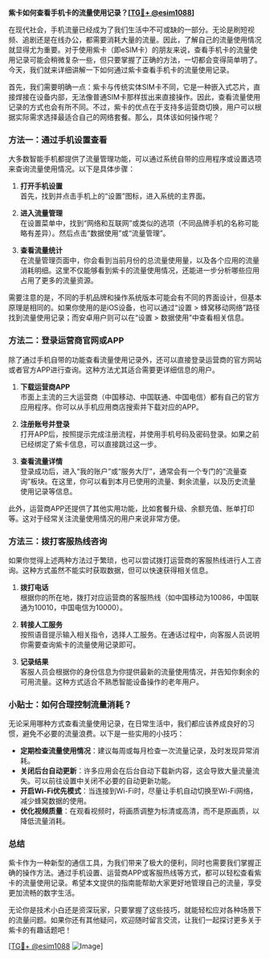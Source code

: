 **紫卡如何查看手机卡的流量使用记录？[[TG💪+ @esim1088](https://t.me/s/esim1088)]**

在现代社会，手机流量已经成为了我们生活中不可或缺的一部分。无论是刷短视频、追剧还是在线办公，都需要消耗大量的流量。因此，了解自己的流量使用情况就显得尤为重要。对于使用紫卡（即eSIM卡）的朋友来说，查看手机卡的流量使用记录可能会稍微复杂一些，但只要掌握了正确的方法，一切都会变得简单明了。今天，我们就来详细讲解一下如何通过紫卡查看手机卡的流量使用记录。

首先，我们需要明确一点：紫卡与传统实体SIM卡不同，它是一种嵌入式芯片，直接焊接在设备内部，无法像普通SIM卡那样拔出来直接操作。因此，查看流量使用记录的方式也会有所不同。不过，紫卡的优点在于支持多运营商切换，用户可以根据实际需求选择最适合自己的网络套餐。那么，具体该如何操作呢？

### 方法一：通过手机设置查看

大多数智能手机都提供了流量管理功能，可以通过系统自带的应用程序或设置选项来查询流量使用情况。以下是具体步骤：

1. **打开手机设置**  
   首先，找到并点击手机上的“设置”图标，进入系统的主界面。

2. **进入流量管理**  
   在设置菜单中，找到“网络和互联网”或类似的选项（不同品牌手机的名称可能略有差异）。然后点击“数据使用”或“流量管理”。

3. **查看流量统计**  
   在流量管理页面中，你会看到当前月份的总流量使用量，以及各个应用的流量消耗明细。这里不仅能够看到紫卡的流量使用情况，还能进一步分析哪些应用占用了更多的流量资源。

需要注意的是，不同的手机品牌和操作系统版本可能会有不同的界面设计，但基本原理是相同的。如果你使用的是iOS设备，也可以通过“设置 > 蜂窝移动网络”路径找到流量使用记录；而安卓用户则可以在“设置 > 数据使用”中查看相关信息。

### 方法二：登录运营商官网或APP

除了通过手机自带的功能查看流量使用记录外，还可以直接登录运营商的官方网站或者官方APP进行查询。这种方法尤其适合需要更详细信息的用户。

1. **下载运营商APP**  
   市面上主流的三大运营商（中国移动、中国联通、中国电信）都有自己的官方应用程序。你可以从手机应用商店搜索并下载对应的APP。

2. **注册账号并登录**  
   打开APP后，按照提示完成注册流程，并使用手机号码及密码登录。如果之前已经绑定了紫卡信息，可以直接跳过这一步。

3. **查看流量详情**  
   登录成功后，进入“我的账户”或“服务大厅”，通常会有一个专门的“流量查询”板块。在这里，你可以看到本月已使用的流量、剩余流量，以及历史流量使用记录等信息。

此外，运营商APP还提供了其他实用功能，比如套餐升级、余额充值、账单打印等。这对于经常关注流量使用情况的用户来说非常方便。

### 方法三：拨打客服热线咨询

如果你觉得上述两种方法过于繁琐，也可以尝试拨打运营商的客服热线进行人工咨询。这种方式虽然不能实时获取数据，但可以快速获得相关信息。

1. **拨打电话**  
   根据你的所在地，拨打对应运营商的客服热线（如中国移动为10086，中国联通为10010，中国电信为10000）。

2. **转接人工服务**  
   按照语音提示输入相关指令，选择人工服务。在通话过程中，向客服人员说明你需要查询紫卡的流量使用记录即可。

3. **记录结果**  
   客服人员会根据你的身份信息为你提供最新的流量使用情况，并告知你剩余的可用流量。这种方式适合不熟悉智能设备操作的老年用户。

### 小贴士：如何合理控制流量消耗？

无论采用哪种方式查看流量使用记录，在日常生活中，我们都应该养成良好的习惯，避免不必要的流量浪费。以下是一些实用的小技巧：

- **定期检查流量使用情况**：建议每周或每月检查一次流量记录，及时发现异常消耗。
- **关闭后台自动更新**：许多应用会在后台自动下载新内容，这会导致大量流量流失。可以前往设置中关闭不必要的自动更新功能。
- **开启Wi-Fi优先模式**：当连接到Wi-Fi时，尽量让手机自动切换至Wi-Fi网络，减少蜂窝数据的使用。
- **优化视频质量**：在观看视频时，将画质调整为标清或高清，而不是原画质，以降低流量消耗。

### 总结

紫卡作为一种新型的通信工具，为我们带来了极大的便利，同时也需要我们掌握正确的操作方法。通过手机设置、运营商APP或客服热线等方式，都可以轻松查看紫卡的流量使用记录。希望本文提供的指南能帮助大家更好地管理自己的流量，享受更加流畅的数字生活。

无论你是技术小白还是资深玩家，只要掌握了这些技巧，就能轻松应对各种场景下的流量问题。如果你还有其他疑问，欢迎随时留言交流，让我们一起探讨更多关于紫卡的有趣话题吧！

[[TG💪+ @esim1088](https://t.me/s/esim1088) ![Image](https://i.postimg.cc/4NQfJmqS/Snipaste-2025-05-13-00-14-12.png)]